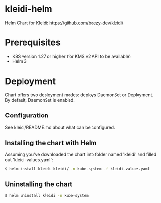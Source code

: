 # kleidi-helm
Helm Chart for Kleidi: https://github.com/beezy-dev/kleidi/
# Prerequisites
- K8S version 1.27 or higher (for KMS v2 API to be available)
- Helm 3
# Deployment
Chart offers two deployment modes: deploys DaemonSet or Deployment. By default, DaemonSet is enabled.
## Configuration
See kleidi/README.md about what can be configured.
## Installing the chart with Helm
Assuming you've downloaded the chart into folder named 'kleidi' and filled out 'kleidi-values.yaml':
```bash
$ helm install kleidi kleidi/ -n kube-system -f kleidi-values.yaml
```

## Uninstalling the chart
```bash
$ helm uninstall kleidi -n kube-system
```
